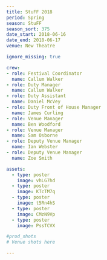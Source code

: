 ```yaml
---
title: StuFF 2018
period: Spring
season: StuFF
season_sort: 375
date_start: 2018-06-16
date_end: 2018-06-17
venue: New Theatre 

ignore_missing: true 

crew:
- role: Festival Coordinator
  name: Callum Walker
- role: Duty Manager
  name: Callum Walker
- role: Duty Assistant
  name: Daniel McVey
- role: Duty Front of House Manager
  name: James Curling 
- role: Venue Manager
  name: Ben Woodford
- role: Venue Manager
  name: Sam Osborne
- role: Deputy Venue Manager
  name: Ian Webster
- role: Deputy Venue Manager
  name: Zoe Smith

assets:
  - type: poster
    image: vhLG7hd
  - type: poster
    image: KTcTM7q
  - type: poster
    image: t5Rn4hS
  - type: poster
    image: CMzN9Vp
  - type: poster
    image: PssTCVX

#prod_shots
# Venue shots here 

---
```

